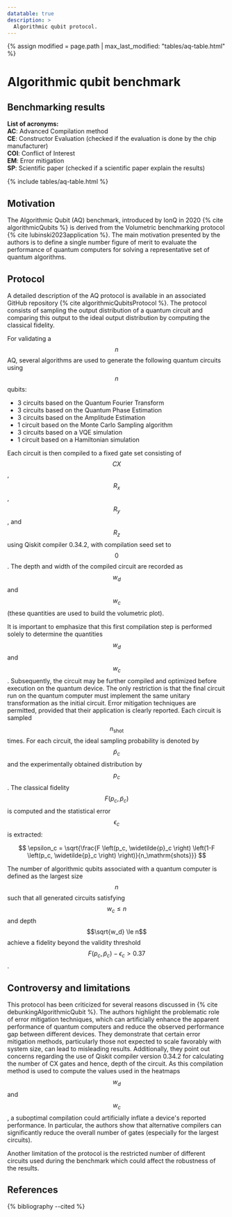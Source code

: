 ```yaml
---
datatable: true
description: >
  Algorithmic qubit protocol.
---
```

{% assign modified = page.path | max_last_modified: "tables/aq-table.html" %}

# Algorithmic qubit benchmark

## Benchmarking results

**List of acronyms:**  
**AC**: Advanced Compilation method  
**CE**: Constructor Evaluation (checked if the evaluation is done by the chip manufacturer)  
**COI**: Conflict of Interest  
**EM**: Error mitigation  
**SP**: Scientific paper (checked if a scientific paper explain the results)  

{% include tables/aq-table.html %}
<script type="text/javascript">
    $(document).ready(function() {
      $('.aq-table').DataTable(
        {
          "pageLength": 100,
          "drawCallback": function(settings){ 
            MathJax.Hub.Queue(["Typeset", MathJax.Hub]); 
          }
        } 
      );
    });
</script>

## Motivation

The Algorithmic Qubit (AQ) benchmark, introduced by IonQ in 2020 {% cite algorithmicQubits %} is derived from the Volumetric benchmarking protocol {% cite lubinski2023application %}. The main motivation presented by the authors is to define a single number figure of merit to evaluate the performance of quantum computers for solving a representative set of quantum algorithms.

## Protocol

A detailed description of the AQ protocol is available in an associated GitHub repository {% cite algorithmicQubitsProtocol %}. The protocol consists of sampling the output distribution of a quantum circuit and comparing this output to the ideal output distribution by computing the classical fidelity.

For validating a $$n$$ AQ, several algorithms are used to generate the following quantum circuits using $$n$$ qubits:
- 3 circuits based on the Quantum Fourier Transform
- 3 circuits based on the Quantum Phase Estimation
- 3 circuits based on the Amplitude Estimation
- 1 circuit based on the Monte Carlo Sampling algorithm
- 3 circuits based on a VQE simulation
- 1 circuit based on a Hamiltonian simulation

Each circuit is then compiled to a fixed gate set consisting of $$CX$$, $$R_x$$, $$R_y$$, and $$R_z$$ using Qiskit compiler 0.34.2, with compilation seed set to $$0$$. The depth and width of the compiled circuit are recorded as $$w_d$$ and $$w_c$$ (these quantities are used to build the volumetric plot).

It is important to emphasize that this first compilation step is performed solely to determine the quantities $$w_d$$ and $$w_c$$. Subsequently, the circuit may be further compiled and optimized before execution on the quantum device. The only restriction is that the final circuit run on the quantum computer must implement the same unitary transformation as the initial circuit. Error mitigation techniques are permitted, provided that their application is clearly reported. Each circuit is sampled $$n_\mathrm{shot}$$ times. For each circuit, the ideal sampling probability is denoted by $$\widetilde{p}_c$$ and the experimentally obtained distribution by $$p_c$$. The classical fidelity $$F(p_c, \widetilde{p}_c)$$ is computed and the statistical error $$\epsilon_c$$ is extracted:  
<!-- Link to the fidelity -->

$$ \epsilon_c = \sqrt{\frac{F \left(p_c, \widetilde{p}_c \right) \left(1-F \left(p_c, \widetilde{p}_c \right) \right)}{n_\mathrm{shots}}} $$

The number of algorithmic qubits associated with a quantum computer is defined as the largest size $$n$$ such that all generated circuits satisfying $$w_c \le n$$ and depth $$\sqrt{w_d} \le n$$ achieve a fidelity beyond the validity threshold $$F(p_c, \widetilde{p}_c) - \epsilon_c > 0.37$$.

<!-- Ajouter des plots concernant l'algorithmic qubit-->

## Controversy and limitations

This protocol has been criticized for several reasons discussed in {% cite debunkingAlgorithmicQubit %}. The authors highlight the problematic role of error mitigation techniques, which can artificially enhance the apparent performance of quantum computers and reduce the observed performance gap between different devices. They demonstrate that certain error mitigation methods, particularly those not expected to scale favorably with system size, can lead to misleading results. Additionally, they point out concerns regarding the use of Qiskit compiler version 0.34.2 for calculating the number of CX gates and hence, depth of the circuit. As this compilation method is used to compute the values used in the heatmaps $$w_d$$ and $$w_c$$, a suboptimal compilation could artificially inflate a device's reported performance. In particular, the authors show that alternative compilers can significantly reduce the overall number of gates (especially for the largest circuits).  

Another limitation of the protocol is the restricted number of different circuits used during the benchmark which could affect the robustness of the results.

## References

{% bibliography --cited %}